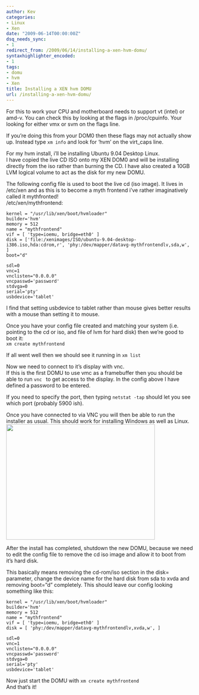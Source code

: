 ```yaml
---
author: Kev
categories:
- Linux
- Xen
date: "2009-06-14T00:00:00Z"
dsq_needs_sync:
- 1
redirect_from: /2009/06/14/installing-a-xen-hvm-domu/
syntaxhighlighter_encoded:
- 1
tags:
- domu
- hvm
- Xen
title: Installing a XEN hvm DOMU
url: /installing-a-xen-hvm-domu/
---
```

For this to work your CPU and motherboard needs to support vt (intel) or amd-v. You can check this by looking at the flags in /proc/cpuinfo. Your looking for either vmx or svm on the flags line.

If you&#8217;re doing this from your DOM0 then these flags may not actually show up. Instead type `xm info` and look for &#8216;hvm&#8217; on the virt_caps line.

For my hvm install, i&#8217;ll be installing Ubuntu 9.04 Desktop Linux.  
I have copied the live CD ISO onto my XEN DOM0 and will be installing directly from the iso rather than burning the CD. I have also created a 10GB LVM logical volume to act as the disk for my new DOMU.  
<!--more-->

  
The following config file is used to boot the live cd (iso image). It lives in /etc/xen and as this is to become a myth frontend i&#8217;ve rather imaginatively called it mythfronted!  
/etc/xen/mythfrontend:

    kernel = "/usr/lib/xen/boot/hvmloader"
    builder='hvm'
    memory = 512
    name = "mythfrontend"
    vif = [ 'type=ioemu, bridge=eth0' ]
    disk = ['file:/xenimages/ISO/ubuntu-9.04-desktop-i386.iso,hda:cdrom,r', 'phy:/dev/mapper/datavg-mythfrontendlv,sda,w', ]
    boot="d"
    
    sdl=0
    vnc=1
    vnclisten="0.0.0.0"
    vncpasswd='password'
    stdvga=0
    serial='pty'
    usbdevice='tablet'

I find that setting usbdevice to tablet rather than mouse gives better results with a mouse than setting it to mouse.

Once you have your config file created and matching your system (i.e. pointing to the cd or iso, and file of lvm for hard disk) then we&#8217;re good to boot it:  
`xm create mythfrontend`

If all went well then we should see it running in `xm list`

Now we need to connect to it&#8217;s display with vnc.  
If this is the first DOMU to use vmc as a framebuffer then you should be able to run `vnc ` to get access to the display. In the config above I have defined a password to be entered.

If you need to specify the port, then typing `netstat -tap` should let you see which port (probably 5900 ish).

Once you have connected to via VNC you will then be able to run the installer as usual. This should work for installing Windows as well as Linux.  
<a rel="attachment wp-att-273" href="http://www.linuxinstead.com/blog/2009/06/14/installing-a-xen-hvm-domu/ubuntu_installing/"><img class="size-full wp-image-273 alignnone" title="ubuntu_installing" src="http://www.linuxinstead.com/blog/wp-content/uploads/2009/06/ubuntu_installing.png" alt="" width="400" height="311" /></a>

After the install has completed, shutdown the new DOMU, because we need to edit the config file to remove the cd iso image and allow it to boot from it&#8217;s hard disk.

This basically means removing the cd-rom/iso section in the disk= parameter, change the device name for the hard disk from sda to xvda and removing boot=&#8221;d&#8221; completely. This should leave our config looking something like this:

    kernel = "/usr/lib/xen/boot/hvmloader"
    builder='hvm'
    memory = 512
    name = "mythfrontend"
    vif = [ 'type=ioemu, bridge=eth0' ]
    disk = [ 'phy:/dev/mapper/datavg-mythfrontendlv,xvda,w', ]
    
    sdl=0
    vnc=1
    vnclisten="0.0.0.0"
    vncpasswd='password'
    stdvga=0
    serial='pty'
    usbdevice='tablet'

Now just start the DOMU with `xm create mythfrontend`  
And that&#8217;s it!